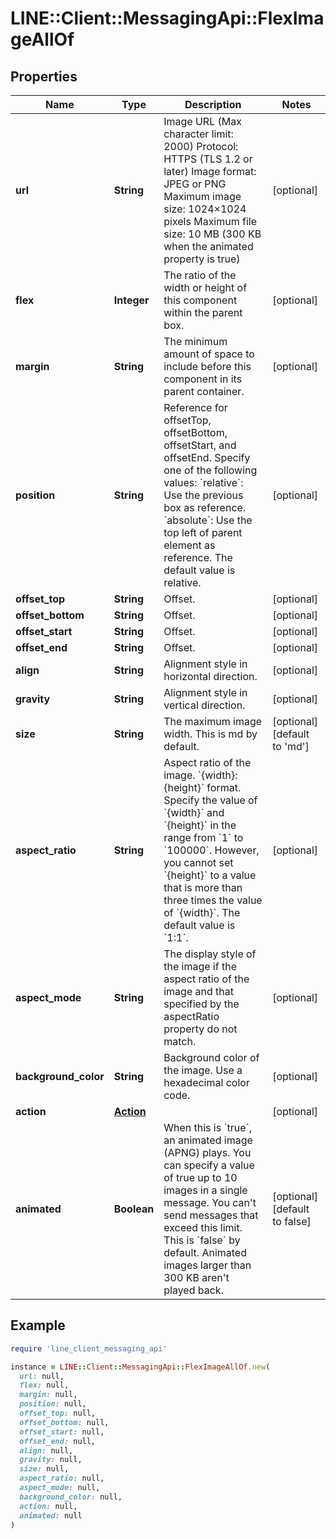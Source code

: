 # LINE::Client::MessagingApi::FlexImageAllOf

## Properties

| Name | Type | Description | Notes |
| ---- | ---- | ----------- | ----- |
| **url** | **String** | Image URL (Max character limit: 2000) Protocol: HTTPS (TLS 1.2 or later) Image format: JPEG or PNG Maximum image size: 1024×1024 pixels Maximum file size: 10 MB (300 KB when the animated property is true)  | [optional] |
| **flex** | **Integer** | The ratio of the width or height of this component within the parent box. | [optional] |
| **margin** | **String** | The minimum amount of space to include before this component in its parent container.  | [optional] |
| **position** | **String** | Reference for offsetTop, offsetBottom, offsetStart, and offsetEnd. Specify one of the following values:  &#x60;relative&#x60;: Use the previous box as reference. &#x60;absolute&#x60;: Use the top left of parent element as reference. The default value is relative.  | [optional] |
| **offset_top** | **String** | Offset. | [optional] |
| **offset_bottom** | **String** | Offset. | [optional] |
| **offset_start** | **String** | Offset. | [optional] |
| **offset_end** | **String** | Offset. | [optional] |
| **align** | **String** | Alignment style in horizontal direction.  | [optional] |
| **gravity** | **String** | Alignment style in vertical direction. | [optional] |
| **size** | **String** | The maximum image width. This is md by default.  | [optional][default to &#39;md&#39;] |
| **aspect_ratio** | **String** | Aspect ratio of the image. &#x60;{width}:{height}&#x60; format. Specify the value of &#x60;{width}&#x60; and &#x60;{height}&#x60; in the range from &#x60;1&#x60; to &#x60;100000&#x60;. However, you cannot set &#x60;{height}&#x60; to a value that is more than three times the value of &#x60;{width}&#x60;. The default value is &#x60;1:1&#x60;.  | [optional] |
| **aspect_mode** | **String** | The display style of the image if the aspect ratio of the image and that specified by the aspectRatio property do not match.  | [optional] |
| **background_color** | **String** | Background color of the image. Use a hexadecimal color code. | [optional] |
| **action** | [**Action**](Action.md) |  | [optional] |
| **animated** | **Boolean** | When this is &#x60;true&#x60;, an animated image (APNG) plays. You can specify a value of true up to 10 images in a single message. You can&#39;t send messages that exceed this limit. This is &#x60;false&#x60; by default. Animated images larger than 300 KB aren&#39;t played back.  | [optional][default to false] |

## Example

```ruby
require 'line_client_messaging_api'

instance = LINE::Client::MessagingApi::FlexImageAllOf.new(
  url: null,
  flex: null,
  margin: null,
  position: null,
  offset_top: null,
  offset_bottom: null,
  offset_start: null,
  offset_end: null,
  align: null,
  gravity: null,
  size: null,
  aspect_ratio: null,
  aspect_mode: null,
  background_color: null,
  action: null,
  animated: null
)
```

